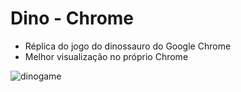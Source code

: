 # Dino - Chrome
- Réplica do jogo do dinossauro do Google Chrome
- Melhor visualização no próprio Chrome

![dinogame](https://repository-images.githubusercontent.com/489153703/3a87b052-9ba2-4cf2-9bdc-290a47fc8154)
